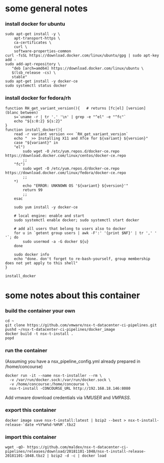# some general notes


### install docker for ubuntu
```
sudo apt-get install -y \
    apt-transport-https \
    ca-certificates \
    curl \
    software-properties-common
curl -fsSL https://download.docker.com/linux/ubuntu/gpg | sudo apt-key add -
sudo add-apt-repository \
   "deb [arch=amd64] https://download.docker.com/linux/ubuntu \
   $(lsb_release -cs) \
   stable"
sudo apt-get install -y docker-ce
sudo systemctl status docker
```


### install docker for fedora/rh
```
function RH_get_variant_version(){   # returns [fc|el] [version]   (blanc between)
    s=`uname -r | tr '.' '\n' | grep -e "^el" -e "^fc"`
    echo "${s:0:2} ${s:2}"
}
function install_docker(){
    read -r variant version <<< `RH_get_variant_version`
    echo "  >> Installing X11 and Xfce for ${variant} ${version}"
    case "${variant}" in
    "el")
        sudo wget -O /etc/yum.repos.d/docker-ce.repo https://download.docker.com/linux/centos/docker-ce.repo
        ;;
    "fc")
        sudo wget -O /etc/yum.repos.d/docker-ce.repo https://download.docker.com/linux/fedora/docker-ce.repo
        ;;
    *)
        echo "ERROR: UNKNOWN OS '${variant} ${version}'"
        return 99
        ;;
    esac

    sudo yum install -y docker-ce
 
    # local engine: enable and start
    sudo systemctl enable docker; sudo systemctl start docker
 
    # add all users that belong to users also to docker
    for u in `getent group users | awk -F':' '{print $NF}' | tr ',' ' '`; do
        sudo usermod -a -G docker ${u}
    done 

    sudo docker info
    echo "done. don't forget to re-bash-yourself, group membership does not yet apply to this shell"
}

install_docker
```


# some notes about this container


### build the container your own
```
cd ~
git clone https://github.com/vmware/nsx-t-datacenter-ci-pipelines.git
pushd ~/nsx-t-datacenter-ci-pipelines/docker_image
docker build -t nsx-t-install .
popd
```


### run the container
(Assuming you have a nsx_pipeline_config.yml already prepared in /home/concourse)
```
docker run -it --name nsx-t-installer --rm \
  -v /var/run/docker.sock:/var/run/docker.sock \
  -v /home/concourse:/home/concourse \
  nsx-t-install -CONCOURSE_URL http://192.168.18.146:8080 
```
Add vmware download credentials via _VMUSER_ and _VMPASS_.

### export this container
```
docker image save nsx-t-install:latest | bzip2 --best > nsx-t-install-release-`date +%Y%m%d-%H%M`.tbz2
```


### import this container
```
wget -qO- https://github.com/maldex/nsx-t-datacenter-ci-pipelines/releases/download/20181101-1048/nsx-t-install-release-20181101-1048.tbz2 | bzip2 -d -c | docker load
```
